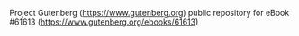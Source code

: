 Project Gutenberg (https://www.gutenberg.org) public repository for eBook #61613 (https://www.gutenberg.org/ebooks/61613)
